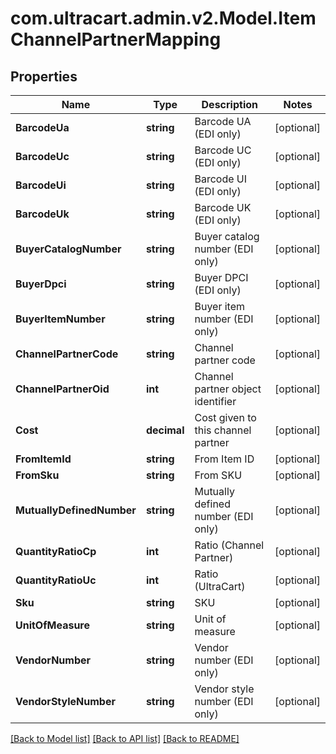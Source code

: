 
# com.ultracart.admin.v2.Model.ItemChannelPartnerMapping

## Properties

Name | Type | Description | Notes
------------ | ------------- | ------------- | -------------
**BarcodeUa** | **string** | Barcode UA (EDI only) | [optional] 
**BarcodeUc** | **string** | Barcode UC (EDI only) | [optional] 
**BarcodeUi** | **string** | Barcode UI (EDI only) | [optional] 
**BarcodeUk** | **string** | Barcode UK (EDI only) | [optional] 
**BuyerCatalogNumber** | **string** | Buyer catalog number (EDI only) | [optional] 
**BuyerDpci** | **string** | Buyer DPCI (EDI only) | [optional] 
**BuyerItemNumber** | **string** | Buyer item number (EDI only) | [optional] 
**ChannelPartnerCode** | **string** | Channel partner code | [optional] 
**ChannelPartnerOid** | **int** | Channel partner object identifier | [optional] 
**Cost** | **decimal** | Cost given to this channel partner | [optional] 
**FromItemId** | **string** | From Item ID | [optional] 
**FromSku** | **string** | From SKU | [optional] 
**MutuallyDefinedNumber** | **string** | Mutually defined number (EDI only) | [optional] 
**QuantityRatioCp** | **int** | Ratio (Channel Partner) | [optional] 
**QuantityRatioUc** | **int** | Ratio (UltraCart) | [optional] 
**Sku** | **string** | SKU | [optional] 
**UnitOfMeasure** | **string** | Unit of measure | [optional] 
**VendorNumber** | **string** | Vendor number (EDI only) | [optional] 
**VendorStyleNumber** | **string** | Vendor style number (EDI only) | [optional] 

[[Back to Model list]](../README.md#documentation-for-models)
[[Back to API list]](../README.md#documentation-for-api-endpoints)
[[Back to README]](../README.md)

